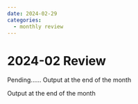 ```yaml
---
date: 2024-02-29
categories:
  - monthly review
---
```


# 2024-02 Review

Pending......
Output at the end of the month

<!-- more -->

Output at the end of the month





